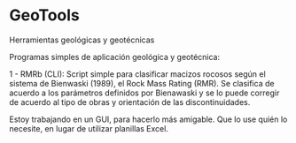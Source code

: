 # GeoTools
Herramientas geológicas y geotécnicas

Programas simples de aplicación geológica y geotécnica:

1 - RMRb (CLI): Script simple para clasificar macizos rocosos según el sistema de Bienwaski (1989), el Rock Mass Rating (RMR). Se clasifica de acuerdo a los parámetros definidos por Bienawaski y se lo puede corregir de acuerdo al tipo de obras y orientación de las discontinuidades.

Estoy trabajando en un GUI, para hacerlo más amigable. Que lo use quién lo necesite, en lugar de utilizar planillas Excel.
